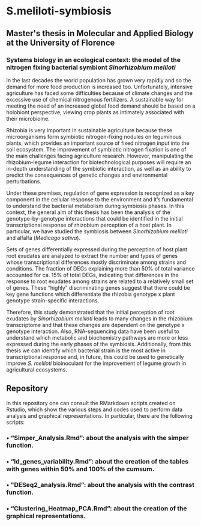 # S.meliloti-symbiosis
## Master's thesis in Molecular and Applied Biology at the University of Florence

### Systems biology in an ecological context: the model of the nitrogen fixing bacterial symbiont _Sinorhizobium meliloti_

In the last decades the world population has grown very rapidly and so the demand for more food production is increased too. Unfortunately, intensive agriculture has faced some difficulties because of climate changes and the excessive use of chemical nitrogenous fertilizers. A sustainable way for meeting the need of an increased global food demand should be based on a holobiont perspective, viewing crop plants as intimately associated with their microbiome. 

Rhizobia is very important in sustainable agriculture because these microorganisms form symbiotic nitrogen-fixing nodules on leguminous plants, which provides an important source of fixed nitrogen input into the soil ecosystem. The improvement of symbiotic nitrogen fixation is one of the main challenges facing agriculture research. However, manipulating the rhizobium-legume interaction for biotechnological purposes will require an in-depth understanding of the symbiotic interaction, as well as an ability to predict the consequences of genetic changes and environmental perturbations. 

Under these premises, regulation of gene expression is recognized as a key component in the cellular response to the environment and it’s fundamental to understand the bacterial metabolism during symbiosis phases. In this context, the general aim of this thesis has been the analysis of the genotype-by-genotype interactions that could be identified in the initial transcriptional response of rhizobium perception of a host plant. In particular, we have studied the symbiosis between _Sinorhizobium meliloti_ and alfalfa (_Medicago sativa_). 

Sets of genes differentially expressed during the perception of host plant root exudates are analyzed to extract the number and types of genes whose transcriptional differences mostly discriminate among strains and conditions. The fraction of DEGs explaining more than 50% of total variance accounted for ca. 15% of total DEGs, indicating that differences in the response to root exudates among strains are related to a relatively small set of genes. These “highly” discriminating genes suggest that there could be key gene functions which differentiate the rhizobia genotype x plant genotype strain-specific interactions. 

Therefore, this study demonstrated that the initial perception of root exudates by _Sinorhizobium meliloti_ leads to many changes in the rhizobium transcriptome and that these changes are dependent on the genotype x genotype interaction. Also, RNA-sequencing data have been useful to understand which metabolic and biochemistry pathways are more or less expressed during the early phases of the symbiosis. Additionally, from this thesis we can identify which bacterial strain is the most active in transcriptional response and, in future, this could be used to genetically improve _S. meliloti_ bioinoculant for the improvement of legume growth in agricultural ecosystems.


## Repository
In this repository one can consult the RMarkdown scripts created on Rstudio, which show the various steps and codes used to perform data analysis and graphical representations. In particular, there are the following scripts:

### • “Simper_Analysis.Rmd”: about the analysis with the simper function.

### • “Id_genes_variability.Rmd”: about the creation of the tables with genes within 50% and 100% of the cumsum.

### • "DESeq2_analysis.Rmd”: about the analysis with the contrast function.

### • “Clustering_Heatmap_PCA.Rmd”: about the creation of the graphical representations.
